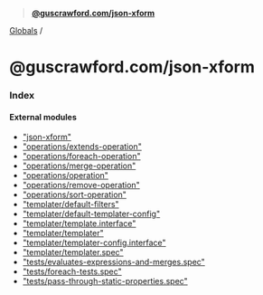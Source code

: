 > **[@guscrawford.com/json-xform](README.md)**

[Globals](globals.md) /

# @guscrawford.com/json-xform

### Index

#### External modules

* ["json-xform"](modules/_json_xform_.md)
* ["operations/extends-operation"](modules/_operations_extends_operation_.md)
* ["operations/foreach-operation"](modules/_operations_foreach_operation_.md)
* ["operations/merge-operation"](modules/_operations_merge_operation_.md)
* ["operations/operation"](modules/_operations_operation_.md)
* ["operations/remove-operation"](modules/_operations_remove_operation_.md)
* ["operations/sort-operation"](modules/_operations_sort_operation_.md)
* ["templater/default-filters"](modules/_templater_default_filters_.md)
* ["templater/default-templater-config"](modules/_templater_default_templater_config_.md)
* ["templater/template.interface"](modules/_templater_template_interface_.md)
* ["templater/templater"](modules/_templater_templater_.md)
* ["templater/templater-config.interface"](modules/_templater_templater_config_interface_.md)
* ["templater/templater.spec"](modules/_templater_templater_spec_.md)
* ["tests/evaluates-expressions-and-merges.spec"](modules/_tests_evaluates_expressions_and_merges_spec_.md)
* ["tests/foreach-tests.spec"](modules/_tests_foreach_tests_spec_.md)
* ["tests/pass-through-static-properties.spec"](modules/_tests_pass_through_static_properties_spec_.md)
